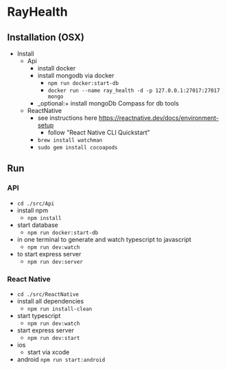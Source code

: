 # RayHealth

## Installation (OSX)
- Install 
  - Api
    - install docker
    - install mongodb via docker
        - `npm run docker:start-db`
        - `docker run --name ray_health -d -p 127.0.0.1:27017:27017 mongo`
    - _optional:+ install mongoDb Compass for db tools
  - ReactNative
    - see instructions here https://reactnative.dev/docs/environment-setup
        - follow "React Native CLI Quickstart"
    - `brew install watchman`
    - `sudo gem install cocoapods`
    
## Run

### API
- `cd ./src/Api`
- install npm
    - `npm install`
- start database
    - `npm run docker:start-db`
- in one terminal to generate and watch typescript to javascript
    - `npm run dev:watch` 
- to start express server
    - `npm run dev:server` 

### React Native
- `cd ./src/ReactNative`
- install all dependencies
    - `npm run install-clean`
- start typescript
    - `npm run dev:watch`
- start express server
    - `npm run dev:start`
- ios
    - start via xcode
- android
    `npm run start:android`

